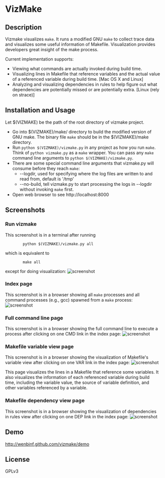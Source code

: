 VizMake
=======

## Description

Vizmake visualizes `make`. It runs a modified GNU `make` to collect trace data
and visualizes some useful information of Makefile. Visualization provides
developers great insight of the make process.

Current implementation supports:

* Viewing what commands are actually invoked during build time.
* Visualizing lines in Makefile that reference variables and the actual value of
  a referenced variable during build time. [Mac OS X and Linux]
* Analyzing and visualizing dependencies in rules to help figure out what dependencies are potentially missed or are potentially extra. [Linux (rely on strace)]

## Installation and Usage

Let $(VIZMAKE) be the path of the root directory of vizmake project.

* Go into $(VIZMAKE)/make/ directory to build the modified version of GNU make. The binary
  file `make` should be in the $(VIZMAKE)/make directory.
* Run `python $(VIZMAKE)/vizmake.py` in any project as how you run `make`. Think of `python
  vizmake.py` as a `make` wrapper. You can pass any `make` command line
  arguments to `python $(VIZMAKE)/vizmake.py`. 
* There are some special command line arguments that vizmake.py will consume before they reach `make`:
  * --logdir, used for specifying where the log files are written to and read from, default is '/tmp'
  * --no-build, tell vizmake.py to start processing the logs in --logdir without invoking `make` first.
* Open web browser to see http://localhost:8000

## Screenshots

### Run vizmake
This screenshot is in a terminal after running

			python $(VIZMAKE)/vizmake.py all

which is equivalent to

			make all

except for doing visualization:
![screenshot](https://github.com/wenbinf/vizmake/raw/master/doc/vizmake_run.png)

### Index page

This screenshot is in a browser showing all `make` processes and all command
processes (e.g., gcc) spawned from a `make` process:
![screenshot](https://github.com/wenbinf/vizmake/raw/master/doc/vizmake_index.png)

### Full command line page

This screenshot is in a browser showing the full command line to execute a
process after clicking on one CMD link in the index page:
![screenshot](https://github.com/wenbinf/vizmake/raw/master/doc/vizmake_cmd.png)

### Makefile variable view page

This screenshot is in a browser showing the visualization of Makefile's variable
view after clicking on one VAR link in the index page:
![screenshot](https://github.com/wenbinf/vizmake/raw/master/doc/vizmake_var.png)

This page visualizes the lines in a Makefile that reference some variables.  It
also visualizes the information of each referenced variable during build time,
including the variable value, the source of variable definition, and other
variables referenced by a variable.

### Makefile dependency view page

This screenshot is in a browser showing the visualization of dependencies in rules
view after clicking on one DEP link in the index page:
![screenshot](https://github.com/wenbinf/vizmake/raw/master/doc/vizmake_dep.png)

## Demo

http://wenbinf.github.com/vizmake/demo

## License

GPLv3

